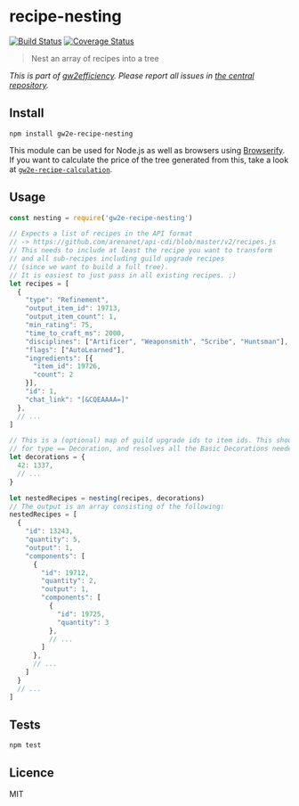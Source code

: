 # recipe-nesting

[![Build Status](https://img.shields.io/travis/gw2efficiency/recipe-nesting.svg?style=flat-square)](https://travis-ci.org/gw2efficiency/recipe-nesting)
[![Coverage Status](https://img.shields.io/codecov/c/github/gw2efficiency/recipe-nesting/master.svg?style=flat-square)](https://codecov.io/github/gw2efficiency/recipe-nesting)

> Nest an array of recipes into a tree

*This is part of [gw2efficiency](https://gw2efficiency.com). Please report all issues in [the central repository](https://github.com/gw2efficiency/issues/issues).*

## Install

```
npm install gw2e-recipe-nesting
```

This module can be used for Node.js as well as browsers using [Browserify](https://github.com/substack/browserify-handbook#how-node_modules-works).
If you want to calculate the price of the tree generated from this, take a look at [`gw2e-recipe-calculation`](https://github.com/gw2efficiency/recipe-calculation).

## Usage

```js
const nesting = require('gw2e-recipe-nesting')

// Expects a list of recipes in the API format
// -> https://github.com/arenanet/api-cdi/blob/master/v2/recipes.js
// This needs to include at least the recipe you want to transform
// and all sub-recipes including guild upgrade recipes
// (since we want to build a full tree).
// It is easiest to just pass in all existing recipes. ;)
let recipes = [
  {
    "type": "Refinement",
    "output_item_id": 19713,
    "output_item_count": 1,
    "min_rating": 75,
    "time_to_craft_ms": 2000,
    "disciplines": ["Artificer", "Weaponsmith", "Scribe", "Huntsman"],
    "flags": ["AutoLearned"],
    "ingredients": [{
      "item_id": 19726,
      "count": 2
    }],
    "id": 1,
    "chat_link": "[&CQEAAAA=]"
  },
  // ...
]

// This is a (optional) map of guild upgrade ids to item ids. This should only be used
// for type == Decoration, and resolves all the Basic Decorations needed for scribing
let decorations = {
  42: 1337,
  // ...
}

let nestedRecipes = nesting(recipes, decorations)
// The output is an array consisting of the following:
nestedRecipes = [
  {
    "id": 13243,
    "quantity": 5,
    "output": 1,
    "components": [
      {
        "id": 19712,
        "quantity": 2,
        "output": 1,
        "components": [
          {
            "id": 19725,
            "quantity": 3
          },
          // ...
        ]
      },
      // ...
    ]
  }
  // ...
]
```

## Tests

```
npm test
```

## Licence

MIT
